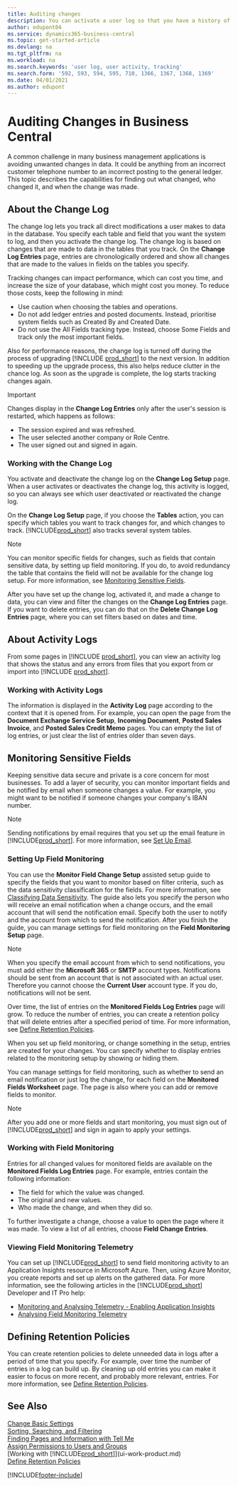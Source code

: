 ```yaml
---
title: Auditing changes
description: You can activate a user log so that you have a history of any changes made to data in tracked tables. You can also track activities with certain types of activity logs.
author: edupont04
ms.service: dynamics365-business-central
ms.topic: get-started-article
ms.devlang: na
ms.tgt_pltfrm: na
ms.workload: na
ms.search.keywords: 'user log, user activity, tracking'
ms.search.form: '592, 593, 594, 595, 710, 1366, 1367, 1368, 1369'
ms.date: 04/01/2021
ms.author: edupont
---
```

# <a name="auditing-changes-in-business-central"></a>Auditing Changes in Business Central

A common challenge in many business management applications is avoiding unwanted changes in data. It could be anything from an incorrect customer telephone number to an incorrect posting to the general ledger. This topic describes the capabilities for finding out what changed, who changed it, and when the change was made.

## <a name="about-the-change-log"></a>About the Change Log

The change log lets you track all direct modifications a user makes to data in the database. You specify each table and field that you want the system to log, and then you activate the change log. The change log is based on changes that are made to data in the tables that you track. On the **Change Log Entries** page, entries are chronologically ordered and show all changes that are made to the values in fields on the tables you specify. 

Tracking changes can impact performance, which can cost you time, and increase the size of your database, which might cost you money. To reduce those costs, keep the following in mind:

- Use caution when choosing the tables and operations.
- Do not add ledger entries and posted documents. Instead, prioritise system fields such as Created By and Created Date.
- Do not use the All Fields tracking type. Instead, choose Some Fields and track only the most important fields.

Also for performance reasons, the change log is turned off during the process of upgrading [!INCLUDE [prod_short](includes/prod_short.md)] to the next version. In addition to speeding up the upgrade process, this also helps reduce clutter in the chance log. As soon as the upgrade is complete, the log starts tracking changes again.

> [!Important]
> Changes display in the **Change Log Entries** only after the user's session is restarted, which happens as follows:
>
> * The session expired and was refreshed.
> * The user selected another company or Role Centre.
> * The user signed out and signed in again.

### <a name="working-with-the-change-log"></a>Working with the Change Log

You activate and deactivate the change log on the **Change Log Setup** page. When a user activates or deactivates the change log, this activity is logged, so you can always see which user deactivated or reactivated the change log.

On the **Change Log Setup** page, if you choose the **Tables** action, you can specify which tables you want to track changes for, and which changes to track. [!INCLUDE[prod_short](includes/prod_short.md)] also tracks several system tables.

> [!NOTE]
> You can monitor specific fields for changes, such as fields that contain sensitive data, by setting up field monitoring. If you do, to avoid redundancy the table that contains the field will not be available for the change log setup. For more information, see [Monitoring Sensitive Fields](across-log-changes.md#monitoring-sensitive-fields).

After you have set up the change log, activated it, and made a change to data, you can view and filter the changes on the **Change Log Entries** page. If you want to delete entries, you can do that on the **Delete Change Log Entries** page, where you can set filters based on dates and time.  

## <a name="about-activity-logs"></a>About Activity Logs

From some pages in [!INCLUDE [prod_short](includes/prod_short.md)], you can view an activity log that shows the status and any errors from files that you export from or import into [!INCLUDE [prod_short](includes/prod_short.md)].  

### <a name="working-with-activity-logs"></a>Working with Activity Logs

The information is displayed in the **Activity Log** page according to the context that it is opened from. For example, you can open the page from the **Document Exchange Service Setup**, **Incoming Document**, **Posted Sales Invoice**, and **Posted Sales Credit Memo** pages. You can empty the list of log entries, or just clear the list of entries older than seven days.  

## <a name="monitoring-sensitive-fields"></a>Monitoring Sensitive Fields

Keeping sensitive data secure and private is a core concern for most businesses. To add a layer of security, you can monitor important fields and be notified by email when someone changes a value. For example, you might want to be notified if someone changes your company's IBAN number.

> [!NOTE]
> Sending notifications by email requires that you set up the email feature in [!INCLUDE[prod_short](includes/prod_short.md)]. For more information, see [Set Up Email](admin-how-setup-email.md).

### <a name="setting-up-field-monitoring"></a>Setting Up Field Monitoring

You can use the **Monitor Field Change Setup** assisted setup guide to specify the fields that you want to monitor based on filter criteria, such as the data sensitivity classification for the fields. For more information, see [Classifying Data Sensitivity](admin-classifying-data-sensitivity.md). The guide also lets you specify the person who will receive an email notification when a change occurs, and the email account that will send the notification email. Specify both the user to notify and the account from which to send the notification. After you finish the guide, you can manage settings for field monitoring on the **Field Monitoring Setup** page. 

> [!NOTE]
> When you specify the email account from which to send notifications, you must add either the **Microsoft 365** or **SMTP** account types. Notifications should be sent from an account that is not associated with an actual user. Therefore you cannot choose the **Current User** account type. If you do, notifications will not be sent. 

Over time, the list of entries on the **Monitored Fields Log Entries** page will grow. To reduce the number of entries, you can create a retention policy that will delete entries after a specified period of time. For more information, see [Define Retention Policies](admin-data-retention-policies.md).

When you set up field monitoring, or change something in the setup, entries are created for your changes. You can specify whether to display entries related to the monitoring setup by showing or hiding them. 

You can manage settings for field monitoring, such as whether to send an email notification or just log the change, for each field on the **Monitored Fields Worksheet** page. The page is also where you can add or remove fields to monitor.

> [!NOTE]
> After you add one or more fields and start monitoring, you must sign out of [!INCLUDE[prod_short](includes/prod_short.md)] and sign in again to apply your settings.

### <a name="working-with-field-monitoring"></a>Working with Field Monitoring

Entries for all changed values for monitored fields are available on the **Monitored Fields Log Entries** page. For example, entries contain the following information:

* The field for which the value was changed.
* The original and new values.
* Who made the change, and when they did so. 

To further investigate a change, choose a value to open the page where it was made. To view a list of all entries, choose **Field Change Entries**.

### <a name="viewing-field-monitoring-telemetry"></a>Viewing Field Monitoring Telemetry 

You can set up [!INCLUDE[prod_short](includes/prod_short.md)] to send field monitoring activity to an Application Insights resource in Microsoft Azure. Then, using Azure Monitor, you create reports and set up alerts on the gathered data. For more information, see the following articles in the [!INCLUDE[prod_short](includes/prod_short.md)] Developer and IT Pro help:

- [Monitoring and Analysing Telemetry - Enabling Application Insights](/dynamics365/business-central/dev-itpro/administration/telemetry-overview#enable)
- [Analysing Field Monitoring Telemetry](/dynamics365/business-central/dev-itpro/administration/telemetry-field-monitoring-trace)

## <a name="defining-retention-policies"></a>Defining Retention Policies

You can create retention policies to delete unneeded data in logs after a period of time that you specify. For example, over time the number of entries in a log can build up. By cleaning up old entries you can make it easier to focus on more recent, and probably more relevant, entries. For more information, see [Define Retention Policies](admin-data-retention-policies.md).

## <a name="see-also"></a>See Also

[Change Basic Settings](ui-change-basic-settings.md)  
[Sorting, Searching, and Filtering](ui-enter-criteria-filters.md)  
[Finding Pages and Information with Tell Me](ui-search.md)  
[Assign Permissions to Users and Groups](ui-define-granular-permissions.md)    
[Working with [!INCLUDE[prod_short](includes/prod_short.md)]](ui-work-product.md)  
[Define Retention Policies](admin-data-retention-policies.md)  

[!INCLUDE[footer-include](includes/footer-banner.md)]
